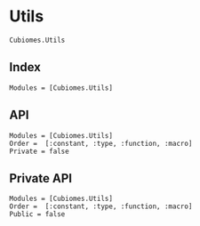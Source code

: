 # Utils

```@docs
Cubiomes.Utils
```

## Index

```@index
Modules = [Cubiomes.Utils]
```

## API

```@autodocs
Modules = [Cubiomes.Utils]
Order =  [:constant, :type, :function, :macro]
Private = false
```

## Private API

```@autodocs
Modules = [Cubiomes.Utils]
Order =  [:constant, :type, :function, :macro]
Public = false
```
